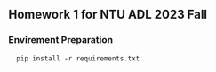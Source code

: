 ## Homework 1 for NTU ADL 2023 Fall
### Envirement Preparation
```
  pip install -r requirements.txt
```
